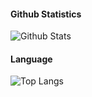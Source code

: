 <!--
### Hi there 👋
-->

<!--
**Boeing773ER/Boeing773ER** is a ✨ _special_ ✨ repository because its `README.md` (this file) appears on your GitHub profile.

Here are some ideas to get you started:

- 🔭 I’m currently working on ...
- 🌱 I’m currently learning ...
- 👯 I’m looking to collaborate on ...
- 🤔 I’m looking for help with ...
- 💬 Ask me about ...
- 📫 How to reach me: ...
- 😄 Pronouns: ...
- ⚡ Fun fact: ...
-->


#### Github Statistics

![Github Stats](https://github-readme-stats-lilac-seven.vercel.app/api?username=Boeing773ER&show_icons=true&count_private=true)


#### Language

![Top Langs](https://github-readme-stats-lilac-seven.vercel.app/api/top-langs/?username=Boeing773ER)

